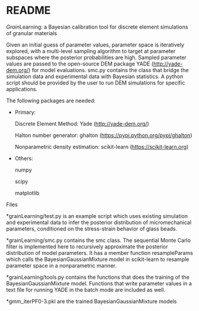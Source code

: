 # README #

*Grain*Learning: a Bayesian calibration tool for discrete element simulations of granular materials

Given an initial guess of parameter values, parameter space is iteratively explored, with a multi-level sampling algorithm to target at parameter subspaces where the posterior probabilities are high. Sampled parameter values are passed to the open-source DEM package YADE (http://yade-dem.org/) for model evaluations. smc.py contains the class that bridge the simulation data and experimental data with Bayesian statistics. A python script should be provided by the user to run DEM simulations for specific applications. 

The following packages are needed:

* Primary:

    Discrete Element Method: Yade (http://yade-dem.org/)

    Halton number generator: ghalton (https://pypi.python.org/pypi/ghalton)

    Nonparametric density estimation: scikit-learn (https://scikit-learn.org)

* Others:

    numpy

    scipy

    matplotlib
 
Files

   *grainLearning/test.py is an example script which uses existing simulation and experimental data to infer the posterior distribution of micromechanical parameters, conditioned on the stress-strain behavior of glass beads.

   *grainLearning/smc.py contains the smc class. The sequential Monte Carlo filter is implemented here to recursively approximate the posterior distribution of model parameters. It has a member function resampleParams which calls the BayesianGaussianMixture model in scikit-learn to resample parameter space in a nonparametric manner.

   *grainLearning/tools.py contains the functions that does the training of the BayesianGaussianMixture model. Functions that write parameter values in a text file for running YADE in the batch mode are included as well.

   *gmm_iterPF0-3.pkl are the trained BayesianGaussianMixture models
